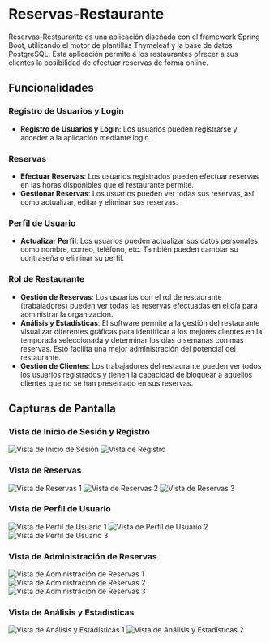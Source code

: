 # Reservas-Restaurante

Reservas-Restaurante es una aplicación diseñada con el framework Spring Boot, utilizando el motor de plantillas Thymeleaf y la base de datos PostgreSQL. Esta aplicación permite a los restaurantes ofrecer a sus clientes la posibilidad de efectuar reservas de forma online.

## Funcionalidades

### Registro de Usuarios y Login

- **Registro de Usuarios y Login**: Los usuarios pueden registrarse y acceder a la aplicación mediante login.

### Reservas

- **Efectuar Reservas**: Los usuarios registrados pueden efectuar reservas en las horas disponibles que el restaurante permite.
- **Gestionar Reservas**: Los usuarios pueden ver todas sus reservas, así como actualizar, editar y eliminar sus reservas.

### Perfil de Usuario

- **Actualizar Perfil**: Los usuarios pueden actualizar sus datos personales como nombre, correo, teléfono, etc. También pueden cambiar su contraseña o eliminar su perfil.

### Rol de Restaurante

- **Gestión de Reservas**: Los usuarios con el rol de restaurante (trabajadores) pueden ver todas las reservas efectuadas en el día para administrar la organización.
- **Análisis y Estadísticas**: El software permite a la gestión del restaurante visualizar diferentes gráficas para identificar a los mejores clientes en la temporada seleccionada y determinar los días o semanas con más reservas. Esto facilita una mejor administración del potencial del restaurante.
- **Gestión de Clientes**: Los trabajadores del restaurante pueden ver todos los usuarios registrados y tienen la capacidad de bloquear a aquellos clientes que no se han presentado en sus reservas.

## Capturas de Pantalla

### Vista de Inicio de Sesión y Registro
![Vista de Inicio de Sesión](Capturas/login.png)
![Vista de Registro](Capturas/registro.png)

### Vista de Reservas
![Vista de Reservas 1](Capturas/u1.png)
![Vista de Reservas 2](Capturas/u2.png)
![Vista de Reservas 3](Capturas/u3.png)

### Vista de Perfil de Usuario
![Vista de Perfil de Usuario 1](Capturas/u4.png)
![Vista de Perfil de Usuario 2](Capturas/u5.png)
![Vista de Perfil de Usuario 3](Capturas/u6.png)

### Vista de Administración de Reservas
![Vista de Administración de Reservas 1](Capturas/r1.png)
![Vista de Administración de Reservas 2](Capturas/r2.png)
![Vista de Administración de Reservas 3](Capturas/r5.png)

### Vista de Análisis y Estadísticas
![Vista de Análisis y Estadísticas 1](Capturas/r3.png)
![Vista de Análisis y Estadísticas 2](Capturas/r4.png)
